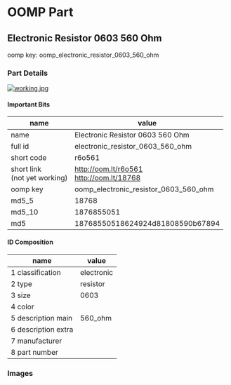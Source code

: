 # OOMP Part  
## Electronic Resistor 0603 560 Ohm  
  
oomp key: oomp_electronic_resistor_0603_560_ohm  
  
### Part Details  
  
[![working.jpg](working_600.jpg)](working.jpg)  
  
#### Important Bits  
| name | value | 
| --- | --- | 
| name | Electronic Resistor 0603 560 Ohm | 
| full id | electronic_resistor_0603_560_ohm | 
| short code | r6o561 | 
| short link<br>(not yet working) | http://oom.lt/r6o561<br>http://oom.lt/18768 | 
| oomp key | oomp_electronic_resistor_0603_560_ohm | 
| md5_5 | 18768 | 
| md5_10 | 1876855051 | 
| md5 | 18768550518624924d81808590b67894 | 
#### ID Composition  
| name | value | 
| --- | --- | 
| 1 classification | electronic | 
| 2 type | resistor | 
| 3 size | 0603 | 
| 4 color |  | 
| 5 description main | 560_ohm | 
| 6 description extra |  | 
| 7 manufacturer |  | 
| 8 part number |  | 
### Images  
